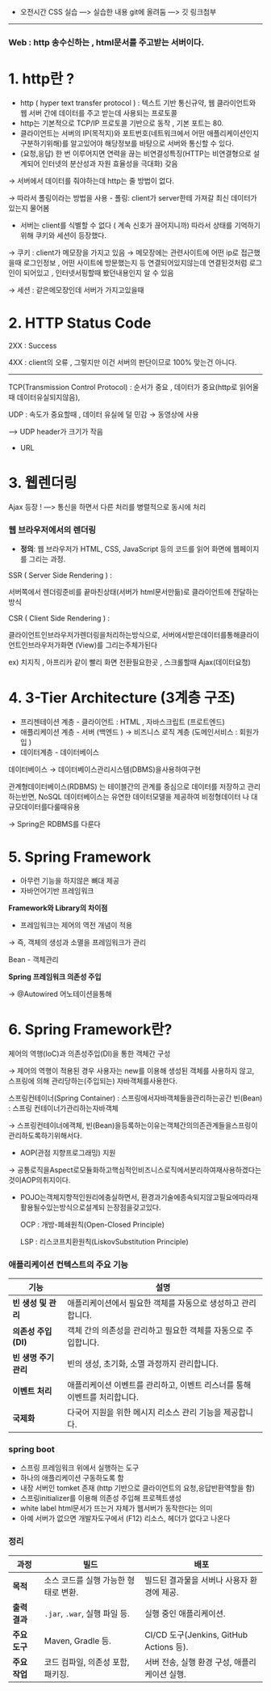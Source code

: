 <ul>
<li>오전시간 CSS 실습  —&gt; 실습한 내용 git에 올려둠  —&gt; 깃 링크첨부</li>
</ul>
<hr />
<h3 id="web---http-송수신하는---html문서를-주고받는-서버이다"><strong>Web :  http 송수신하는  , html문서를 주고받는 서버이다.</strong></h3>
<h1 id="1-http란-"><strong>1. http란 ?</strong></h1>
<ul>
<li>http ( hyper text transfer protocol ) : 텍스트 기반 통신규약, 웹 클라이언트와 웹 서버 간에 데이터를 주고 받는데 사용되는 프로토콜</li>
<li>http는 기본적으로 TCP/IP 프로토콜 기반으로 동작 , 기본 포트는 80.</li>
<li>클라이언트는 서버의 IP(목적지)와 포트번호(네트워크에서 어떤 애플리케이션인지 구분하기위해)를 알고있어야 해당정보를 바탕으로 서버와 통신할 수 있다.</li>
<li>(요청,응답) 한 번 이루어지면 연력을 끊는 비연결성특징(HTTP는 비연결형으로 설계되어 인터넷의 분산성과 자원 효율성을 극대화) 갖음</li>
</ul>
<p>→ 서버에서 데이터를 줘야하는데 http는 줄 방법이 없다. </p>
<p>→ 따라서 폴링이라는 방법을 사용 - 폴링:  client가 server한테 가져갈 최신 데이터가 있는지 물어봄</p>
<ul>
<li>서버는 client를 식별할 수 없다 ( 계속 신호가 끊어지니까)  따라서 상태를 기억하기위해 쿠키와 세션이 등장했다.</li>
</ul>
<p>→ 쿠키 : client가 메모장을 가지고 있음 → 메모장에는 관련사이트에 어떤 ip로 접근했을때 로그인정보 , 어떤 사이트에 방문했는지 등 연결되어있지않는데 연결된것처럼 로그인이 되어있고 , 인터넷서핑할때 봤던내용인지 알 수 있음 </p>
<p>→ 세션 : 같은메모장인데 서버가 가지고있을때  </p>
<h1 id="2-http-status-code">2. HTTP Status Code</h1>
<p>2XX :  Success </p>
<p>4XX : client의 오류 , 그렇지만 이건 서버의 판단이므로 100% 맞는건 아니다. </p>
<hr />
<p>TCP(Transmission Control Protocol) : 순서가 중요 , 데이터가 중요(http로 읽어올때 데이터유실되지않음), </p>
<p>UDP : 속도가 중요할때 , 데이터 유실에 덜 민감 → 동영상에 사용</p>
<p>—&gt; UDP header가 크기가 작음 </p>
<ul>
<li>URL
<img alt="" src="https://velog.velcdn.com/images/victoryone/post/5310c08e-33c5-495f-81c5-2c9927545cd1/image.png" /></li>
</ul>
<h1 id="3-웹렌더링">3. 웹렌더링</h1>
<p>Ajax 등장 ! —&gt; 통신을 하면서 다른 처리를 병렬적으로 동시에 처리 </p>
<h3 id="웹-브라우저에서의-렌더링"><strong>웹 브라우저에서의 렌더링</strong></h3>
<ul>
<li><strong>정의</strong>: 웹 브라우저가 HTML, CSS, JavaScript 등의 코드를 읽어 화면에 웹페이지를 그리는 과정.</li>
</ul>
<p>SSR ( Server Side Rendering ) : </p>
<p>서버쪽에서 렌더링준비를 끝마친상태(서버가 html문서만듦)로 클라이언트에 전달하는방식</p>
<p>CSR ( Client Side Rendering ) :</p>
<p>클라이언트인브라우저가렌더링을처리하는방식으로, 서버에서받은데이터를통해클라이언트인브라우저가화면
(View)를 그리는주체가된다 </p>
<p>ex) 치지직 , 아프리카 같이 빨리 화면 전환필요한곳 , 스크롤할때 Ajax(데이터요청) </p>
<h1 id="4-3-tier-architecture-3계층-구조">4. 3-Tier Architecture (3계층 구조)</h1>
<ul>
<li>프리젠테이션 계층 - 클라이언트 : HTML , 자바스크립트 (프로트엔드)</li>
<li>애플리케이션 계층 - 서버  (백엔드 ) →  비즈니스 로직 계층 (도메인서비스 : 회원가입 )</li>
<li>데이터계층 - 데이터베이스</li>
</ul>
<p>데이터베이스 → 데이터베이스관리시스템(DBMS)을사용하여구현</p>
<p>관계형데이터베이스(RDBMS) 는 테이블간의 관계를 중심으로 데이터를 저장하고 관리하는반면,
NoSQL 데이터베이스는 유연한 데이터모델을 제공하여 비정형데이터 나 대규모데이터를다룰때유용</p>
<p>→ Spring은 RDBMS를 다룬다 </p>
<h1 id="5-spring-framework">5. Spring Framework</h1>
<ul>
<li>아무런 기능을 하지않은 뼈대 제공</li>
<li>자바언어기반 프레임워크</li>
</ul>
<p><strong>Framework와 Library의 차이점</strong></p>
<ul>
<li>프레임워크는 제어의 역전 개념이 적용</li>
</ul>
<p>→ 즉, 객체의 생성과 소멸을 프레임워크가 관리</p>
<p>Bean - 객체관리 </p>
<p> <strong>Spring 프레임워크 의존성 주입</strong> </p>
<p>→ @Autowired 어노테이션을통해</p>
<h1 id="6--spring-framework란">6.  Spring Framework란?</h1>
<p>제어의 역행(IoC)과 의존성주입(DI)을 통한 객체간 구성</p>
<p>→  제어의 역행이 적용된 경우 사용자는 new를 이용해 생성된 객체를 사용하지 않고, 스프링에 의해 관리당하는(주입되는) 자바객체를사용한다.</p>
<p>스프링컨테이너(Spring Container) : 스프링에서자바객체들을관리하는공간
빈(Bean) : 스프링 컨테이너가관리하는자바객체</p>
<p>→ 스프링컨테이너에객체, 빈(Bean)을등록하는이유는객체간의의존관계들을스프링이관리하도록하기위해서다.</p>
<ul>
<li>AOP(관점 지향프로그래밍) 지원</li>
</ul>
<p>→ 공통로직을Aspect로모듈화하고핵심적인비즈니스로직에서분리하여재사용하겠다는것이AOP의취지이다.</p>
<ul>
<li><p>POJO는객체지향적인원리에충실하면서, 환경과기술에종속되지않고필요에따라재활용될수있는방식으로설계되
는장점을갖고있다.</p>
<p>OCP : 개방-폐쇄원칙(Open-Closed Principle)</p>
<p>LSP : 리스코프치환원칙(LiskovSubstitution Principle)</p>
</li>
</ul>
<h3 id="애플리케이션-컨텍스트의-주요-기능"><strong>애플리케이션 컨텍스트의 주요 기능</strong></h3>
<table>
<thead>
<tr>
<th><strong>기능</strong></th>
<th><strong>설명</strong></th>
</tr>
</thead>
<tbody><tr>
<td><strong>빈 생성 및 관리</strong></td>
<td>애플리케이션에서 필요한 객체를 자동으로 생성하고 관리합니다.</td>
</tr>
<tr>
<td><strong>의존성 주입 (DI)</strong></td>
<td>객체 간의 의존성을 관리하고 필요한 객체를 자동으로 주입합니다.</td>
</tr>
<tr>
<td><strong>빈 생명 주기 관리</strong></td>
<td>빈의 생성, 초기화, 소멸 과정까지 관리합니다.</td>
</tr>
<tr>
<td><strong>이벤트 처리</strong></td>
<td>애플리케이션 이벤트를 관리하고, 이벤트 리스너를 통해 이벤트를 처리합니다.</td>
</tr>
<tr>
<td><strong>국제화</strong></td>
<td>다국어 지원을 위한 메시지 리소스 관리 기능을 제공합니다.</td>
</tr>
</tbody></table>
<h3 id="spring-boot">spring boot</h3>
<ul>
<li>스프링 프레임워크 위에서 실행하는 도구</li>
<li>하나의 애플리케이션 구동하도록 함</li>
<li>내장 서버인 tomket 존재 (http 기반으로 클라이언트의 요청,응답반환역할을 함)</li>
<li>스프링initializer를 이용해 의존성 주입해 프로젝트생성</li>
<li>white label html문서가 뜨는거 자체가 웹서버가 동작한다는 의미</li>
<li>아예 서버가 없으면 개발자도구에서 (F12) 리소스, 헤더가 없다고 나온다</li>
</ul>
<h3 id="정리"><strong>정리</strong></h3>
<table>
<thead>
<tr>
<th><strong>과정</strong></th>
<th><strong>빌드</strong></th>
<th><strong>배포</strong></th>
</tr>
</thead>
<tbody><tr>
<td><strong>목적</strong></td>
<td>소스 코드를 실행 가능한 형태로 변환.</td>
<td>빌드된 결과물을 서버나 사용자 환경에 제공.</td>
</tr>
<tr>
<td><strong>출력 결과</strong></td>
<td><code>.jar</code>, <code>.war</code>, 실행 파일 등.</td>
<td>실행 중인 애플리케이션.</td>
</tr>
<tr>
<td><strong>주요 도구</strong></td>
<td>Maven, Gradle 등.</td>
<td>CI/CD 도구(Jenkins, GitHub Actions 등).</td>
</tr>
<tr>
<td><strong>주요 작업</strong></td>
<td>코드 컴파일, 의존성 포함, 패키징.</td>
<td>서버 전송, 실행 환경 구성, 애플리케이션 실행.</td>
</tr>
</tbody></table>